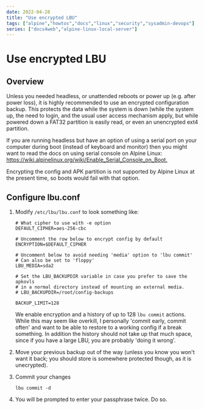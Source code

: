 ```yaml
---
date: 2022-04-28
title: "Use encrypted LBU"
tags: ["alpine","howtos","docs","linux","security","sysadmin-devops"]
series: ["docs4web","alpine-linux-local-server"]
---
```


# Use encrypted LBU

## Overview

Unless you needed headless, or unattended reboots or power up (e.g. after power loss), it is highly recommended to use an encrypted configuration backup. This protects the data while the system is down (while the system up, the need to login, and the usual user access mechanism apply, but while powered down a FAT32 partition is easily read, or even an unencrypted ext4 partition.

If you are running headless but have an option of using a serial port on your computer during boot (instead of keyboard and monitor) then you might want to read the docs on using serial console on Alpine Linux: <https://wiki.alpinelinux.org/wiki/Enable_Serial_Console_on_Boot.>

Encrypting the config and APK partition is not supported by Alpine Linux at the present time, so boots would fail with that option.

## Configure lbu.conf

1. Modify `/etc/lbu/lbu.conf` to look something like:
   
   ```shell
   # What cipher to use with -e option
   DEFAULT_CIPHER=aes-256-cbc
   
   # Uncomment the row below to encrypt config by default
   ENCRYPTION=$DEFAULT_CIPHER
   
   # Uncomment below to avoid needing 'media' option to 'lbu commit'
   # Can also be set to 'floppy'   
   LBU_MEDIA=sda2
   
   # Set the LBU_BACKUPDIR variable in case you prefer to save the apkovls
   # in a normal directory instead of mounting an external media.
   # LBU_BACKUPDIR=/root/config-backups
   
   BACKUP_LIMIT=128
   ```
   
   We enable encryption and a history of up to 128 ``lbu commit`` actions. While this may seem like overkill, I personally 'commit early, commit often' and want to be able to restore to a working config if a break something. In addition the history should not take up that much space, since if you have a large LBU, you are probably 'doing it wrong'.

2. Move your previous backup out of the way (unless you know you won't want it back; 
   you should store is somewhere protected though, as it is unecrypted).

3. Commit your changes
   
   ```shell
   lbu commit -d
   ```

4. You will be prompted to enter your passphrase twice. Do so.
